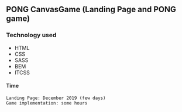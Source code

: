 ## PONG CanvasGame (Landing Page and PONG game)

### Technology used
* HTML
* CSS
* SASS
* BEM
* ITCSS

#### Time 

```
Landing Page: December 2019 (few days)
Game implementation: some hours 
```

